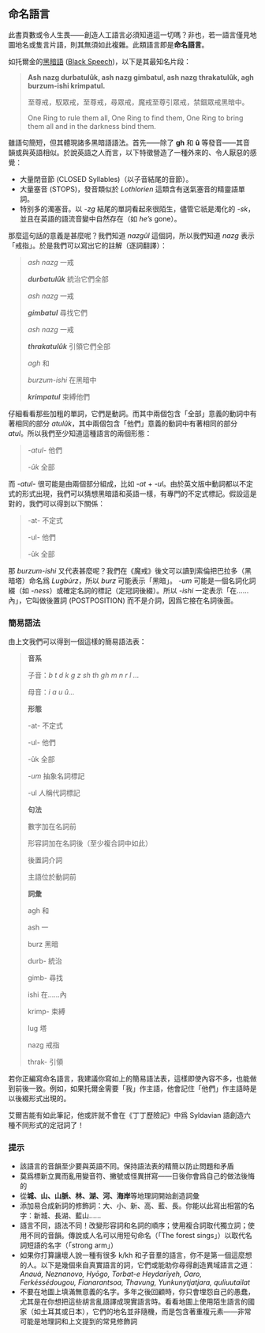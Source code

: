 ## 命名語言

此書頁數或令人生畏——創造人工語言必須知道這一切嗎？非也，若一語言僅見地圖地名或隻言片語，則其無須如此複雜。此類語言即是**命名語言**。

如托爾金的[黑暗語](https://zh.wikipedia.org/wiki/黑暗語) ([Black Speech](https://en.wikipedia.org/wiki/Black_Speech))，以下是其最知名片段：

> **Ash nazg durbatulûk, ash nazg gimbatul, ash nazg thrakatulûk, agh burzum-ishi krimpatul.** 
>
> 至尊戒，馭眾戒，至尊戒，尋眾戒，魔戒至尊引眾戒，禁錮眾戒黑暗中。
>
> One Ring to rule them all, One Ring to find them, One Ring to bring them all and in the darkness bind them.

雖語句簡短，但其體現諸多黑暗語語法。首先——除了 **gh** 和 **û** 等發音——其音韻或與英語相似。於說英語之人而言，以下特徵營造了一種外來的、令人厭惡的感覺：

- 大量閉音節 (CLOSED Syllables)（以子音結尾的音節）。
- 大量塞音 (STOPS)，發音類似於 *Lothlorien* 這類含有送氣塞音的精靈語單詞。
- 特別多的濁塞音。以 *-zg* 結尾的單詞看起來很陌生，儘管它祇是濁化的 *-sk*，並且在英語的語流音變中自然存在（如 *he’s* gone）。

那麼這句話的意義是甚麼呢？我們知道 *nazgûl* 這個詞，所以我們知道 *nazg* 表示「戒指」。於是我們可以寫出它的註解（逐詞翻譯）：

> *ash nazg* 一戒
>
> ***durbatulûk*** 統治它們全部
>
> *ash nazg* 一戒
>
> ***gimbatul*** 尋找它們
>
> *ash nazg* 一戒
>
> ***thrakatulûk*** 引領它們全部
>
> *agh* 和
>
> *burzum-ishi* 在黑暗中
>
> ***krimpatul*** 束縛他們

仔細看看那些加粗的單詞，它們是動詞。而其中兩個包含「全部」意義的動詞中有著相同的部分 *atulûk*，其中兩個包含「他們」意義的動詞中有著相同的部分 *atul*。所以我們至少知道這種語言的兩個形態：

> *-atul-* 他們
>
> *-ûk* 全部

而 *-atul-* 很可能是由兩個部分組成，比如 *-at* + *-ul*。由於英文版中動詞都以不定式的形式出現，我們可以猜想黑暗語和英語一樣，有專門的不定式標記。假設這是對的，我們可以得到以下關係：

> -at- 不定式
>
> -ul- 他們
>
> -ûk 全部

那 *burzum-ishi* 又代表甚麼呢？我們在《魔戒》後文可以讀到索倫把巴拉多（黑暗塔）命名爲 *Lugbúrz*，所以 *burz*  可能表示「黑暗」。 *-um* 可能是一個名詞化詞綴（如 *-ness*）或確定名詞的標記（定冠詞後綴）。所以 *-ishi* 一定表示「在……內」，它叫做後置詞 (POSTPOSITION) 而不是介詞，因爲它接在名詞後面。

### 簡易語法 

由上文我們可以得到一個這樣的簡易語法表：

> **音系**
>
> 子音：*b t d k g z sh th gh m n r l …*
>
> 母音：*i a u û…*
>
> **形態**
>
> -at- 不定式
>
> -ul- 他們
>
> -ûk 全部
>
> 
>
> *-um* 抽象名詞標記
>
> -ul 人稱代詞標記
>
> **句法**
>
> 數字加在名詞前
>
> 形容詞加在名詞後（至少複合詞中如此）
>
> 後置詞介詞
>
> 主語位於動詞前
>
> **詞彙**
>
> agh 和 
>
> ash 一
>
> burz 黑暗
>
> durb- 統治
>
> gimb- 尋找
>
> ishi 在……內
>
> krimp- 束縛
>
> lug 塔
>
> nazg 戒指 
>
> thrak- 引領

若你正編寫命名語言，我建議你寫如上的簡易語法表，這樣即使內容不多，也能做到前後一致。例如，如果托爾金需要「我」作主語，他會記住「他們」作主語時是以後綴形式出現的。

艾爾吉能有如此筆記，他或許就不會在《丁丁歷險記》中爲 Syldavian 語創造六種不同形式的定冠詞了！

### 提示

- 該語言的音韻至少要與英語不同。保持語法表的精簡以防止問題和矛盾
- 莫爲標新立異而亂用變音符、撇號或怪異拼寫——日後你會爲自己的做法後悔的
- 從**城、山、山脈、林、湖、河、海岸**等地理詞開始創造詞彙
- 添加易合成新詞的修飾詞：大、小、新、高、藍、長。你能以此寫出相當的名字：新城、長湖、藍山……
- 語言不同，語法不同！改變形容詞和名詞的順序；使用複合詞取代獨立詞；使用不同的音韻。傳說或人名可以用短句命名（「The forest sings」）以取代名詞短語的名字（「strong arm」）
- 如果你打算讓壞人說一種有很多 k/kh 和子音羣的語言，你不是第一個這麼想的人。以下是幾個來自真實語言的詞，它們或能助你尋得創造異域語言之道：*Anauá, Neznanovo,  Hyōgo, Torbat-e Heydarīyeh, Oaro, Ferkéssédougou, Fianarantsoa, Thavung, Yunkunytjatjara, quliuutailat*
- 不要在地圖上填滿無意義的名字。多年之後回顧時，你只會埋怨自己的愚蠢，尤其是在你想把這些胡言亂語譯成現實語言時。看看地圖上使用陌生語言的國家（如土耳其或日本），它們的地名並非隨機，而是包含著重複元素——非常可能是地理詞和上文提到的常見修飾詞